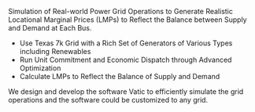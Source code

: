 Simulation of Real-world Power Grid Operations to Generate Realistic Locational Marginal Prices (LMPs) to Reflect the Balance between Supply and Demand at Each Bus.

- Use Texas 7k Grid with a Rich Set of Generators of Various Types including Renewables
- Run Unit Commitment and Economic Dispatch through Advanced Optimization
- Calculate LMPs to Reflect the Balance of Supply and Demand

We design and develop the software Vatic to efficiently simulate the grid operations and the software could be customized to any grid.
